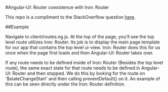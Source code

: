 #Angular-UI: Router coexistence with Iron: Router

This repo is a compliment to the StackOverflow question [here](http://stackoverflow.com/questions/31035196/iron-router-conflict-with-angular-ui-router).

##Example

Navigate to client/routes.ng.js. At the top of the page, you'll see the top level route utilizes Iron: Router. Its job is to display the main page template for our app that contains the top level ui-view. Iron: Router does this for us once when the page first loads and then Angular-UI: Router takes over.

If any route needs to be defined inside of Iron: Router (Besides the top level route), the same exact state for that route needs to be defined in Angular-UI: Router and then stopped. We do this by looking for the route on '$stateChangeStart' and then calling preventDefault() on it. An example of this can be seen directly under the Iron: Router definition.
